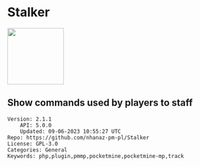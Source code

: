 # Stalker
<img src="https://raw.githubusercontent.com/nhanaz-pm-pl/Stalker/121faba421be05fa379dfaecda1c4474db6e04d6/icon.png" width="128" height="128" />

## Show commands used by players to staff
```properties
Version: 2.1.1
    API: 5.0.0
    Updated: 09-06-2023 10:55:27 UTC
Repo: https://github.com/nhanaz-pm-pl/Stalker
License: GPL-3.0
Categories: General
Keywords: php,plugin,pmmp,pocketmine,pocketmine-mp,track
```